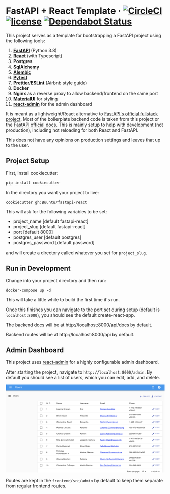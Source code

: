 # FastAPI + React Template · [![CircleCI](https://circleci.com/gh/Buuntu/fastapi-react.svg?style=shield)](https://circleci.com/gh/Buuntu/fastapi-react) [![license](https://img.shields.io/github/license/peaceiris/actions-gh-pages.svg)](LICENSE) [![Dependabot Status](https://img.shields.io/badge/Dependabot-active-brightgreen.svg)](https://dependabot.com)

This project serves as a template for bootstrapping a FastAPI project using the
following tools:

1. **[FastAPI](https://fastapi.tiangolo.com/)** (Python 3.8)
2. **[React](https://reactjs.org/)** (with Typescript)
3. **Postgres**
4. **[SqlAlchemy](https://www.sqlalchemy.org/)**
5. **[Alembic](https://alembic.sqlalchemy.org/en/latest/)**
6. **[Pytest](https://docs.pytest.org/en/latest/)**
7. **[Prettier](https://prettier.io/)**/**[ESLint](https://eslint.org/)** (Airbnb style guide)
8. **Docker**
9. **Nginx** as a reverse proxy to allow backend/frontend on the same port
10. [**MaterialUI**](https://material-ui.com/) for styling
11. [**react-admin**](https://github.com/marmelab/react-admin) for the admin
    dashboard

It is meant as a lightweight/React alternative to [FastAPI's official fullstack
project](https://github.com/tiangolo/full-stack-fastapi-postgresql). Most of the
boilerplate backend code is taken from this project or the [FastAPI official
docs](https://fastapi.tiangolo.com/). This is mainly setup to help with
development (not production), including hot reloading for both React and
FastAPI.

This does not have any opinions on production settings and leaves that up to the
user.

## Project Setup

First, install cookiecutter:

```
pip install cookiecutter
```

In the directory you want your project to live:

```
cookiecutter gh:Buuntu/fastapi-react
```

This will ask for the following variables to be set:

- project_name [default fastapi-react]
- project_slug [default fastapi-react]
- port [default 8000]
- postgres_user [default postgres]
- postgres_password [default password]

and will create a directory called whatever you set for `project_slug`.

## Run in Development

Change into your project directory and then run:

```
docker-compose up -d
```

This will take a little while to build the first time it's run.

Once this finishes you can navigate to the port set during setup (default is
`localhost:8000`), you should see the default create-react-app.

The backend docs will be at http://localhost:8000/api/docs by default.

Backend routes will be at http://localhost:8000/api by default.

## Admin Dashboard

This project uses [react-admin](https://marmelab.com/react-admin/) for a highly
configurable admin dashboard.

After starting the project, navigate to `http://localhost:8000/admin`.  By
default you should see a list of users, which you can edit, add, and delete.

![React Admin Dashboard](assets/admin-dashboard.png)

Routes are kept in the `frontend/src/admin` by default to
keep them separate from regular frontend routes.
